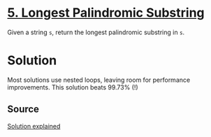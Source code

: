 # [5. Longest Palindromic Substring](https://leetcode.com/problems/longest-palindromic-substring/)
Given a string `s`, return the longest 
palindromic substring in `s`.

# Solution
Most solutions use nested loops, leaving room for performance improvements. This solution beats 99.73% (!)

## Source
[Solution explained](https://duncan-mcardle.medium.com/leetcode-problem-5-longest-palindromic-substring-javascript-9c7c7cea0003)